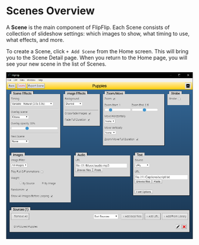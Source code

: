 # Scenes Overview

A **Scene** is the main component of FlipFlip. Each Scene consists of collection of slideshow settings: 
which images to show, what timing to use, what effects, and more.

To create a Scene, click `+ Add Scene` from the Home screen. This will bring you to the Scene Detail page. 
When you return to the Home page, you will see your new scene in the list of Scenes.

![](doc_images/scene_details.png)